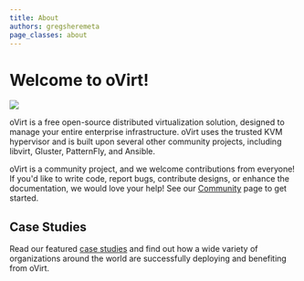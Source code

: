 ```yaml
---
title: About
authors: gregsheremeta
page_classes: about
---
```


# Welcome to oVirt!

<img class="screenshot" src="/download/download_1.png">

oVirt is a free open-source distributed virtualization solution, designed to manage your entire enterprise infrastructure. oVirt uses the trusted KVM hypervisor and is built upon several other community projects, including libvirt, Gluster, PatternFly, and Ansible.

oVirt is a community project, and we welcome contributions from everyone! If you'd like to write code, report bugs, contribute designs, or enhance the documentation, we would love your help! See our [Community](/community/) page to get started.

## Case Studies

Read our featured [case studies](/community/user-stories/user-stories.html) and find out how a wide variety of organizations around the world are successfully deploying and benefiting from oVirt.
